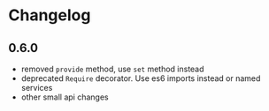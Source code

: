 # Changelog

## 0.6.0

* removed `provide` method, use `set` method instead
* deprecated `Require` decorator. Use es6 imports instead or named services
* other small api changes
